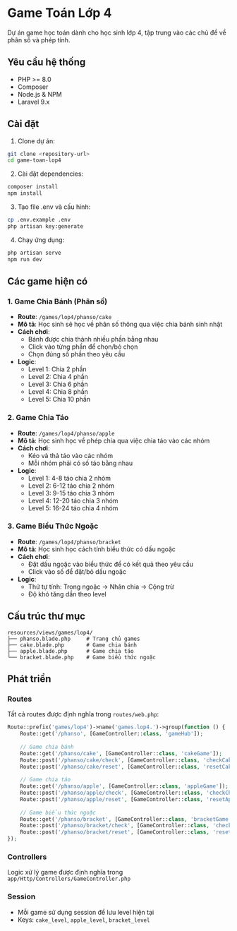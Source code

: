# Game Toán Lớp 4

Dự án game học toán dành cho học sinh lớp 4, tập trung vào các chủ đề về phân số và phép tính.

## Yêu cầu hệ thống

- PHP >= 8.0
- Composer
- Node.js & NPM
- Laravel 9.x

## Cài đặt

1. Clone dự án:
```bash
git clone <repository-url>
cd game-toan-lop4
```

2. Cài đặt dependencies:
```bash
composer install
npm install
```

3. Tạo file .env và cấu hình:
```bash
cp .env.example .env
php artisan key:generate
```

4. Chạy ứng dụng:
```bash
php artisan serve
npm run dev
```

## Các game hiện có

### 1. Game Chia Bánh (Phân số)
- **Route**: `/games/lop4/phanso/cake`
- **Mô tả**: Học sinh sẽ học về phân số thông qua việc chia bánh sinh nhật
- **Cách chơi**: 
  - Bánh được chia thành nhiều phần bằng nhau
  - Click vào từng phần để chọn/bỏ chọn
  - Chọn đúng số phần theo yêu cầu
- **Logic**: 
  - Level 1: Chia 2 phần
  - Level 2: Chia 4 phần
  - Level 3: Chia 6 phần
  - Level 4: Chia 8 phần
  - Level 5: Chia 10 phần

### 2. Game Chia Táo
- **Route**: `/games/lop4/phanso/apple`
- **Mô tả**: Học sinh học về phép chia qua việc chia táo vào các nhóm
- **Cách chơi**:
  - Kéo và thả táo vào các nhóm
  - Mỗi nhóm phải có số táo bằng nhau
- **Logic**:
  - Level 1: 4-8 táo chia 2 nhóm
  - Level 2: 6-12 táo chia 2 nhóm
  - Level 3: 9-15 táo chia 3 nhóm
  - Level 4: 12-20 táo chia 3 nhóm
  - Level 5: 16-24 táo chia 4 nhóm

### 3. Game Biểu Thức Ngoặc
- **Route**: `/games/lop4/phanso/bracket`
- **Mô tả**: Học sinh học cách tính biểu thức có dấu ngoặc
- **Cách chơi**:
  - Đặt dấu ngoặc vào biểu thức để có kết quả theo yêu cầu
  - Click vào số để đặt/bỏ dấu ngoặc
- **Logic**:
  - Thứ tự tính: Trong ngoặc → Nhân chia → Cộng trừ
  - Độ khó tăng dần theo level

## Cấu trúc thư mục

```
resources/views/games/lop4/
├── phanso.blade.php     # Trang chủ games
├── cake.blade.php       # Game chia bánh
├── apple.blade.php      # Game chia táo
└── bracket.blade.php    # Game biểu thức ngoặc
```

## Phát triển

### Routes
Tất cả routes được định nghĩa trong `routes/web.php`:
```php
Route::prefix('games/lop4')->name('games.lop4.')->group(function () {
    Route::get('/phanso', [GameController::class, 'gameHub']);
    
    // Game chia bánh
    Route::get('/phanso/cake', [GameController::class, 'cakeGame']);
    Route::post('/phanso/cake/check', [GameController::class, 'checkCakeAnswer']);
    Route::post('/phanso/cake/reset', [GameController::class, 'resetCakeGame']);
    
    // Game chia táo
    Route::get('/phanso/apple', [GameController::class, 'appleGame']);
    Route::post('/phanso/apple/check', [GameController::class, 'checkChiataoAnswer']);
    Route::post('/phanso/apple/reset', [GameController::class, 'resetAppleGame']);
    
    // Game biểu thức ngoặc
    Route::get('/phanso/bracket', [GameController::class, 'bracketGame']);
    Route::post('/phanso/bracket/check', [GameController::class, 'checkBieuthucAnswer']);
    Route::post('/phanso/bracket/reset', [GameController::class, 'resetBracketGame']);
});
```

### Controllers
Logic xử lý game được định nghĩa trong `app/Http/Controllers/GameController.php`

### Session
- Mỗi game sử dụng session để lưu level hiện tại
- Keys: `cake_level`, `apple_level`, `bracket_level`
